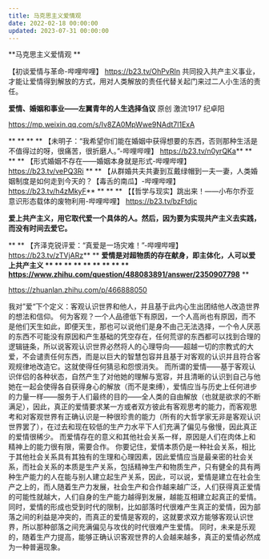 ```yaml
---
title: 马克思主义爱情观
date: 2022-02-18 00:00:00
updated: 2023-07-31 00:00:00
---
```



**马克思主义爱情观
**

【初谈爱情与革命-哔哩哔哩】 https://b23.tv/OhPvRIn
共同投入共产主义事业，才能让爱情得到解放的方式，用对人类解放的责任代替关起门来过二人小生活的责任。

**爱情、婚姻和事业——左翼青年的人生选择刍议**
原创 激流1917 纪卓阳

https://mp.weixin.qq.com/s/Iv8ZA0MpWwe9NAdt7l1ExA

**
**
**
**
【未明子：“我希望你们能在婚姻中获得想要的东西，否则那种生活是不值得过的呀，很痛苦，很折磨人。”-哔哩哔哩】 https://b23.tv/n0yrQKa**
**
**
**
【形式婚姻不存在——婚姻本身就是形式-哔哩哔哩】 https://b23.tv/vePQ3Ri
**
**
【从群婚共夫共妻到互戴绿帽到一夫一妻，人类婚姻制度是如何走到今天的？【毒舌的南瓜】-哔哩哔哩】 https://b23.tv/h4zMkyF**
**
**
**
【【哲学与现实】跳出来！——小布尔乔亚意识形态载体的废物利用-哔哩哔哩】 https://b23.tv/bzFtdjc

**爱上共产主义，用它取代爱一个具体的人。然后，因为要为实现共产主义去实践，而没有时间去爱它。**

**
**
【齐泽克锐评爱：“真爱是一场灾难！”-哔哩哔哩】 https://b23.tv/zTVjARz**
**
**爱情是对超物质的存在献身，即主体化，人可以爱上共产主义
**
**
**
**
**
**
**
**
**
https://www.zhihu.com/question/488083891/answer/2350907798**
**

https://zhuanlan.zhihu.com/p/466888050

我对”爱“下个定义：客观认识世界和他人，并且基于此内心生出团结他人改造世界的想法和信仰。
何为客观？一个人品德低下有原因，一个人高尚也有原因，而不是他们天生如此，即便天生，那也可以说他们是身不由己无法选择，一个令人厌恶的东西不可能没有原因和产生基础的凭空存在，任何荒谬的东西都可以找到合理的逻辑链条，所以说客观认识世界必然将人的心理导向——超越一切的宗教式的大爱，不会谴责任何东西，而是以巨大的智慧包容并且基于对客观的认识并且符合客观规律地改造它。这就使得任何猜忌和怨恨消失。
而所谓的爱情——基于客观认识伴侣的各种状态，自然产生了对他她的理解与宽容，并且清晰的认识到自己与他她在一起会使得各自获得身心的解放（而不是束缚），爱情应当与历史上任何进步的力量一样——服务于人们最终的目的——全人类的自由解放（也就是欲求的不断满足），因此，真正的爱情要求某一方或者双方彼此有客观思考的能力，而客观思考和对客观世界有正确认识是一种很珍贵的能力（所有的大哲学家无非是客观认识世界罢了），在过去和现在较低的生产力水平下人们充满了偏见与傲慢，因此真正的爱情很稀少。
而爱情存在的意义和其他社会关系一样，原因是人们在肉体上和精神上的能力很有限，需要合作。
你要记住，爱情本质仍是一种社会关系，相比于其他社会关系具有其独有的生理和心理因素，因此爱情应当是最亲密的社会关系，而社会关系的本质是生产关系，包括精神生产和物质生产，只有健全的具有两种生产能力的人在能与别人建立起生产关系，因此，可以说，爱情是建立在社会生产之上的，而人随着生产力发展，社会生产和合作越来越广泛，人们获得真正爱情的可能性就越大，人们自身的生产能力越得到发展，越能互相建立起真正的爱情。
同时，爱情的形成也受到时代的限制，比如部落时代很难产生真正的爱情，因为部落之间的利益是冲突的，而真正的爱情是客观的，这就要求双方能够客观认识世界，所以那种部落之间充满偏见与攻伐的时代很难产生爱情。
同时，未来是乐观的，随着生产力提高，能够正确认识客观世界的人会越来越多，真正的爱情必然成为一种普遍现象。
